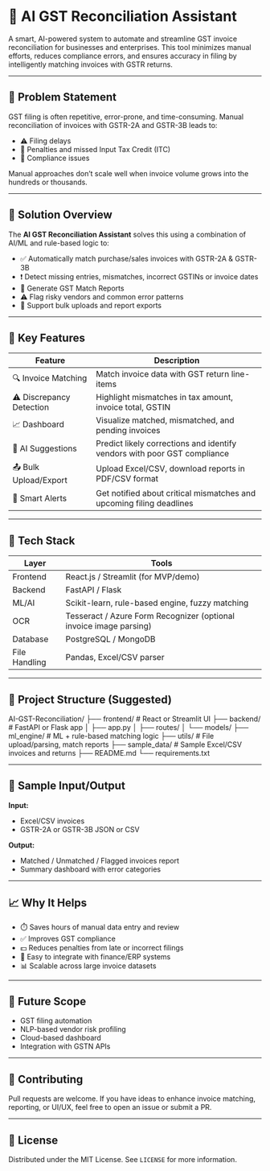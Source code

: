 # 🤖 AI GST Reconciliation Assistant

A smart, AI-powered system to automate and streamline GST invoice reconciliation for businesses and enterprises. This tool minimizes manual efforts, reduces compliance errors, and ensures accuracy in filing by intelligently matching invoices with GSTR returns.

---

## 🧠 Problem Statement

GST filing is often repetitive, error-prone, and time-consuming. Manual reconciliation of invoices with GSTR-2A and GSTR-3B leads to:

- ⚠️ Filing delays  
- 💸 Penalties and missed Input Tax Credit (ITC)  
- 🛑 Compliance issues  

Manual approaches don’t scale well when invoice volume grows into the hundreds or thousands.

---

## 🚀 Solution Overview

The **AI GST Reconciliation Assistant** solves this using a combination of AI/ML and rule-based logic to:

- ✅ Automatically match purchase/sales invoices with GSTR-2A & GSTR-3B  
- ❗ Detect missing entries, mismatches, incorrect GSTINs or invoice dates  
- 📝 Generate GST Match Reports  
- ⚠️ Flag risky vendors and common error patterns  
- 📁 Support bulk uploads and report exports

---

## 🔧 Key Features

| Feature               | Description                                                                            |
|-----------------------|----------------------------------------------------------------------------------------|
| 🔍 Invoice Matching    | Match invoice data with GST return line-items                                         |
| ⚠️ Discrepancy Detection | Highlight mismatches in tax amount, invoice total, GSTIN                            |
| 📈 Dashboard           | Visualize matched, mismatched, and pending invoices                                   |
| 🤖 AI Suggestions      | Predict likely corrections and identify vendors with poor GST compliance              |
| 📤 Bulk Upload/Export  | Upload Excel/CSV, download reports in PDF/CSV format                                  |
| 🔔 Smart Alerts        | Get notified about critical mismatches and upcoming filing deadlines                  |

---

## 🧪 Tech Stack

| Layer     | Tools                                                                 |
|-----------|-----------------------------------------------------------------------|
| Frontend  | React.js / Streamlit (for MVP/demo)                                   |
| Backend   | FastAPI / Flask                                                       |
| ML/AI     | Scikit-learn, rule-based engine, fuzzy matching                       |
| OCR       | Tesseract / Azure Form Recognizer (optional invoice image parsing)    |
| Database  | PostgreSQL / MongoDB                                                  |
| File Handling | Pandas, Excel/CSV parser                                          |

---

## 📁 Project Structure (Suggested)
AI-GST-Reconciliation/
├── frontend/ # React or Streamlit UI
├── backend/ # FastAPI or Flask app
│ ├── app.py
│ ├── routes/
│ └── models/
├── ml_engine/ # ML + rule-based matching logic
├── utils/ # File upload/parsing, match reports
├── sample_data/ # Sample Excel/CSV invoices and returns
├── README.md
└── requirements.txt


---

## 🧪 Sample Input/Output

**Input:**
- Excel/CSV invoices
- GSTR-2A or GSTR-3B JSON or CSV

**Output:**
- Matched / Unmatched / Flagged invoices report
- Summary dashboard with error categories

---

## 📈 Why It Helps

- ⏱️ Saves hours of manual data entry and review  
- ✅ Improves GST compliance  
- 💵 Reduces penalties from late or incorrect filings  
- 🔗 Easy to integrate with finance/ERP systems  
- 📊 Scalable across large invoice datasets

---

## 🔮 Future Scope

- GST filing automation  
- NLP-based vendor risk profiling  
- Cloud-based dashboard  
- Integration with GSTN APIs  

---

## 🤝 Contributing

Pull requests are welcome. If you have ideas to enhance invoice matching, reporting, or UI/UX, feel free to open an issue or submit a PR.

---

## 📄 License

Distributed under the MIT License. See `LICENSE` for more information.



